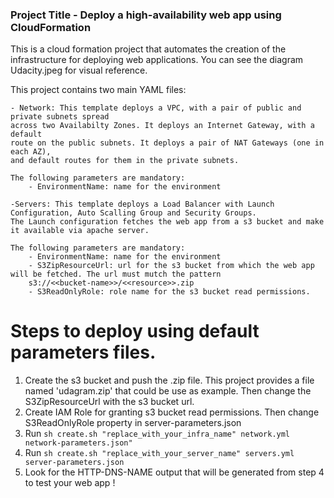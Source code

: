 ### Project Title - Deploy a high-availability web app using CloudFormation
This is a cloud formation project that automates the creation of the infrastructure for deploying web applications. You can see the diagram Udacity.jpeg for visual reference.

This project contains two main YAML files:
    
    - Network: This template deploys a VPC, with a pair of public and private subnets spread 
    across two Availabilty Zones. It deploys an Internet Gateway, with a default 
    route on the public subnets. It deploys a pair of NAT Gateways (one in each AZ), 
    and default routes for them in the private subnets.

    The following parameters are mandatory:
        - EnvironmentName: name for the environment

    -Servers: This template deploys a Load Balancer with Launch Configuration, Auto Scalling Group and Security Groups.
    The Launch configuration fetches the web app from a s3 bucket and make it available via apache server.

    The following parameters are mandatory:
        - EnvironmentName: name for the environment
        - S3ZipResourceUrl: url for the s3 bucket from which the web app will be fetched. The url must mutch the pattern
        s3://<<bucket-name>>/<<resource>>.zip
        - S3ReadOnlyRole: role name for the s3 bucket read permissions. 

# Steps to deploy using default parameters files.
1. Create the s3 bucket and push the .zip file. This project provides a file named 'udagram.zip' that could be use as example. Then change the S3ZipResourceUrl with the s3 bucket url.
2. Create IAM Role for granting s3 bucket read permissions. Then change S3ReadOnlyRole property in server-parameters.json
3. Run <addr>`sh create.sh "replace_with_your_infra_name" network.yml network-parameters.json"`
4. Run <addr>`sh create.sh "replace_with_your_server_name" servers.yml server-parameters.json`
5. Look for the HTTP-DNS-NAME output that will be generated from step 4 to test your web app !

